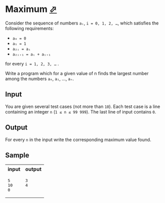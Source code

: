 # Maximum [⬀](https://acm.timus.ru/problem.aspx?space=1&num=1079)

Consider the sequence of numbers `aᵢ`, `i = 0, 1, 2, …`, which satisfies the following requirements:
- `a₀ = 0`
- `a₁ = 1`
- `a₂ᵢ = aᵢ`
- `a₂ᵢ₊₁ = aᵢ + aᵢ₊₁`

for every `i = 1, 2, 3, …` .

Write a program which for a given value of n finds the largest number among the numbers `a₀`, `a₁`, …, `aₙ`.

## Input

You are given several test cases (not more than `10`). Each test case is a line containing an integer `n` (`1 ≤ n ≤ 99 999`). The last line of input contains `0`.

## Output

For every `n` in the input write the corresponding maximum value found.

## Sample

<table>
<tr>
<th>input</th>
<th>output</th>
</tr>
<tr>
<td style="vertical-align: top">
<pre>
5
10
0
</pre>
</td>
<td style="vertical-align: top">
<pre>
3
4
</pre>
</td>
</tr>
</table>
